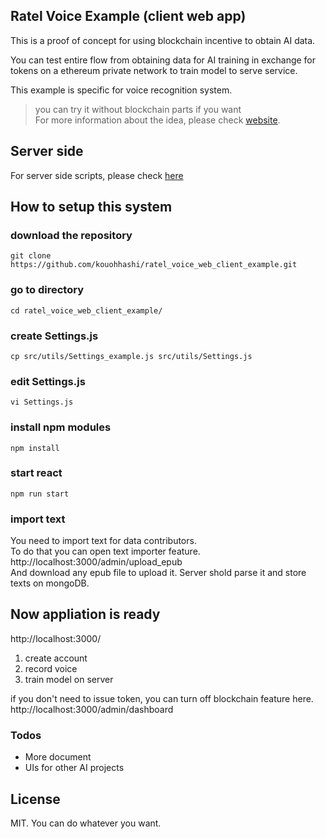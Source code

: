 ## Ratel Voice Example (client web app)
This is a proof of concept for using blockchain incentive to obtain AI data.

You can test entire flow from obtaining data for AI training in exchange for tokens on a ethereum private network to train model to serve service.  

This example is specific for voice recognition system.
>  you can try it without blockchain parts if you want   
For more information about the idea, please check [website](https://ratelnetwork.com).  

## Server side
For server side scripts, please check [here](https://github.com/kouohhashi/ratel_voice_server_example)  

## How to setup this system

### download the repository  
```
git clone https://github.com/kouohhashi/ratel_voice_web_client_example.git
```

### go to directory
```
cd ratel_voice_web_client_example/
```

### create Settings.js
```
cp src/utils/Settings_example.js src/utils/Settings.js
```

### edit Settings.js
```
vi Settings.js
```

### install npm modules
```
npm install
```

### start react
```
npm run start
```

### import text
You need to import text for data contributors.   
To do that you can open text importer feature.  
http://localhost:3000/admin/upload_epub  
And download any epub file to upload it. Server shold parse it and store texts on mongoDB.  


## Now appliation is ready
http://localhost:3000/

1. create account
2. record voice
3. train model on server

if you don't need to issue token, you can turn off blockchain feature here.
http://localhost:3000/admin/dashboard

### Todos
- More document
- UIs for other AI projects

## License  
MIT. You can do whatever you want.  
